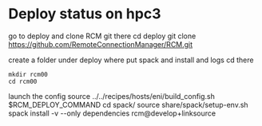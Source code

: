 # Deploy status on  hpc3

go to deploy and clone RCM git there
    cd deploy
    git clone https://github.com/RemoteConnectionManager/RCM.git

create a folder under deploy where put spack and install and logs
cd there

    mkdir rcm00
    cd rcm00

launch the config
    source ../../recipes/hosts/eni/build_config.sh
    $RCM_DEPLOY_COMMAND
    cd spack/
    source share/spack/setup-env.sh 
    spack install -v --only dependencies rcm@develop+linksource 

